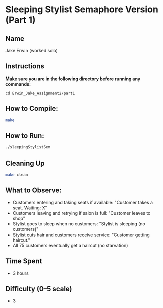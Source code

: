 # Sleeping Stylist Semaphore Version (Part 1)

## Name
Jake Erwin (worked solo)

## Instructions

**Make sure you are in the following directory before running any commands:**
```
cd Erwin_Jake_Assignment2/part1
```

## How to Compile:
```bash
make
```

## How to Run:
```bash
./sleepingStylistSem
```

## Cleaning Up
```bash
make clean
```

## What to Observe:
- Customers entering and taking seats if available: "Customer takes a seat. Waiting: X"
- Customers leaving and retrying if salon is full: "Customer leaves to shop"
- Stylist goes to sleep when no customers: "Stylist is sleeping (no customers)"
- Stylist cuts hair and customers receive service: "Customer getting haircut."
- All 75 customers eventually get a haircut (no starvation)

## Time Spent
- 3 hours

## Difficulty (0–5 scale)
- 3
